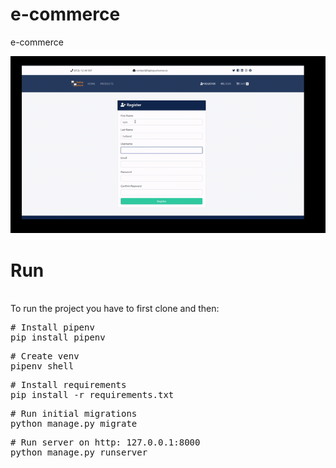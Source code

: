 # e-commerce
e-commerce

![e-commerce](https://github.com/eloc0n/e-commerce/blob/master/presentation.gif?raw=true)

# Run

<br>
To run the project you have to first clone and then:

<div><pre><span><span>#</span> Install pipenv</span>
pip install pipenv</pre></div>

<div><pre><span><span>#</span> Create venv</span>
pipenv shell</pre></div>

<div><pre><span><span>#</span> Install requirements</span>
pip install -r requirements.txt</pre></div>

<div><pre><span><span>#</span> Run initial migrations</span>
python manage.py migrate</pre></div>

<div><pre><span><span>#</span> Run server on http: 127.0.0.1:8000</span>
python manage.py runserver</pre></div>
